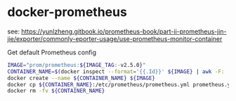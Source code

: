 # docker-prometheus


see: https://yunlzheng.gitbook.io/prometheus-book/part-ii-prometheus-jin-jie/exporter/commonly-eporter-usage/use-prometheus-monitor-container

Get default Prometheus config
```bash
IMAGE="prom/prometheus:${IMAGE_TAG:-v2.5.0}"
CONTAINER_NAME=$(docker inspect --format='{{.Id}}' ${IMAGE} | awk -F: '{print $2}' | cut -c1-8)
docker create --name ${CONTAINER_NAME} ${IMAGE}
docker cp ${CONTAINER_NAME}:/etc/prometheus/prometheus.yml prometheus.yml
docker rm -fv ${CONTAINER_NAME}
```

